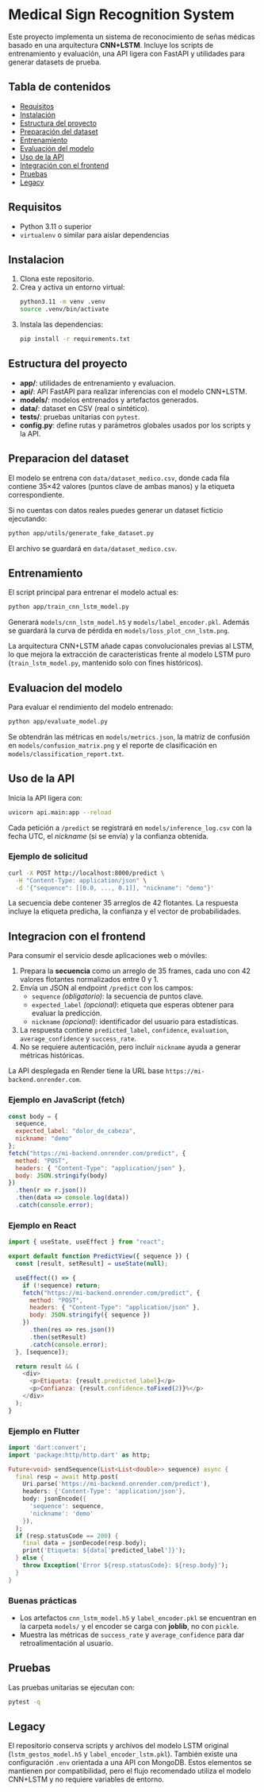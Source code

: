 # Medical Sign Recognition System

Este proyecto implementa un sistema de reconocimiento de señas médicas basado en una arquitectura **CNN+LSTM**. Incluye los scripts de entrenamiento y evaluación, una API ligera con FastAPI y utilidades para generar datasets de prueba.

## Tabla de contenidos
- [Requisitos](#requisitos)
- [Instalación](#instalacion)
- [Estructura del proyecto](#estructura-del-proyecto)
- [Preparación del dataset](#preparacion-del-dataset)
- [Entrenamiento](#entrenamiento)
- [Evaluación del modelo](#evaluacion-del-modelo)
- [Uso de la API](#uso-de-la-api)
- [Integración con el frontend](#integracion-con-el-frontend)
- [Pruebas](#pruebas)
- [Legacy](#legacy)

## Requisitos
- Python 3.11 o superior
- `virtualenv` o similar para aislar dependencias

## Instalacion
1. Clona este repositorio.
2. Crea y activa un entorno virtual:
   ```bash
   python3.11 -m venv .venv
   source .venv/bin/activate
   ```
3. Instala las dependencias:
   ```bash
   pip install -r requirements.txt
   ```

## Estructura del proyecto
- **app/**: utilidades de entrenamiento y evaluacion.
- **api/**: API FastAPI para realizar inferencias con el modelo CNN+LSTM.
- **models/**: modelos entrenados y artefactos generados.
- **data/**: dataset en CSV (real o sintético).
- **tests/**: pruebas unitarias con `pytest`.
- **config.py**: define rutas y parámetros globales usados por los scripts y la API.

## Preparacion del dataset
El modelo se entrena con `data/dataset_medico.csv`, donde cada fila contiene 35×42 valores (puntos clave de ambas manos) y la etiqueta correspondiente.

Si no cuentas con datos reales puedes generar un dataset ficticio ejecutando:
```bash
python app/utils/generate_fake_dataset.py
```
El archivo se guardará en `data/dataset_medico.csv`.

## Entrenamiento
El script principal para entrenar el modelo actual es:
```bash
python app/train_cnn_lstm_model.py
```
Generará `models/cnn_lstm_model.h5` y `models/label_encoder.pkl`. Además se guardará la curva de pérdida en `models/loss_plot_cnn_lstm.png`.

La arquitectura CNN+LSTM añade capas convolucionales previas al LSTM, lo que mejora la extracción de características frente al modelo LSTM puro (`train_lstm_model.py`, mantenido solo con fines históricos).

## Evaluacion del modelo
Para evaluar el rendimiento del modelo entrenado:
```bash
python app/evaluate_model.py
```
Se obtendrán las métricas en `models/metrics.json`, la matriz de confusión en `models/confusion_matrix.png` y el reporte de clasificación en `models/classification_report.txt`.

## Uso de la API
Inicia la API ligera con:
```bash
uvicorn api.main:app --reload
```
Cada petición a `/predict` se registrará en `models/inference_log.csv` con la fecha UTC, el *nickname* (si se envía) y la confianza obtenida.

### Ejemplo de solicitud
```bash
curl -X POST http://localhost:8000/predict \
  -H "Content-Type: application/json" \
  -d '{"sequence": [[0.0, ..., 0.1]], "nickname": "demo"}'
```

La secuencia debe contener 35 arreglos de 42 flotantes. La respuesta incluye la etiqueta predicha, la confianza y el vector de probabilidades.

## Integracion con el frontend
Para consumir el servicio desde aplicaciones web o móviles:
1. Prepara la **secuencia** como un arreglo de 35 frames, cada uno con 42 valores flotantes normalizados entre 0 y 1.
2. Envía un JSON al endpoint `/predict` con los campos:
   - `sequence` *(obligatorio)*: la secuencia de puntos clave.
   - `expected_label` *(opcional)*: etiqueta que esperas obtener para evaluar la predicción.
   - `nickname` *(opcional)*: identificador del usuario para estadísticas.
3. La respuesta contiene `predicted_label`, `confidence`, `evaluation`, `average_confidence` y `success_rate`.
4. No se requiere autenticación, pero incluir `nickname` ayuda a generar métricas históricas.

La API desplegada en Render tiene la URL base `https://mi-backend.onrender.com`.

### Ejemplo en JavaScript (fetch)
```javascript
const body = {
  sequence,
  expected_label: "dolor_de_cabeza",
  nickname: "demo"
};
fetch("https://mi-backend.onrender.com/predict", {
  method: "POST",
  headers: { "Content-Type": "application/json" },
  body: JSON.stringify(body)
})
  .then(r => r.json())
  .then(data => console.log(data))
  .catch(console.error);
```

### Ejemplo en React
```javascript
import { useState, useEffect } from "react";

export default function PredictView({ sequence }) {
  const [result, setResult] = useState(null);

  useEffect(() => {
    if (!sequence) return;
    fetch("https://mi-backend.onrender.com/predict", {
      method: "POST",
      headers: { "Content-Type": "application/json" },
      body: JSON.stringify({ sequence })
    })
      .then(res => res.json())
      .then(setResult)
      .catch(console.error);
  }, [sequence]);

  return result && (
    <div>
      <p>Etiqueta: {result.predicted_label}</p>
      <p>Confianza: {result.confidence.toFixed(2)}%</p>
    </div>
  );
}
```

### Ejemplo en Flutter
```dart
import 'dart:convert';
import 'package:http/http.dart' as http;

Future<void> sendSequence(List<List<double>> sequence) async {
  final resp = await http.post(
    Uri.parse('https://mi-backend.onrender.com/predict'),
    headers: {'Content-Type': 'application/json'},
    body: jsonEncode({
      'sequence': sequence,
      'nickname': 'demo'
    }),
  );
  if (resp.statusCode == 200) {
    final data = jsonDecode(resp.body);
    print('Etiqueta: ${data['predicted_label']}');
  } else {
    throw Exception('Error ${resp.statusCode}: ${resp.body}');
  }
}
```

### Buenas prácticas
- Los artefactos `cnn_lstm_model.h5` y `label_encoder.pkl` se encuentran en la carpeta `models/` y el encoder se carga con **joblib**, no con `pickle`.
- Muestra las métricas de `success_rate` y `average_confidence` para dar retroalimentación al usuario.

## Pruebas
Las pruebas unitarias se ejecutan con:
```bash
pytest -q
```

## Legacy
El repositorio conserva scripts y archivos del modelo LSTM original (`lstm_gestos_model.h5` y `label_encoder_lstm.pkl`). También existe una configuración `.env` orientada a una API con MongoDB. Estos elementos se mantienen por compatibilidad, pero el flujo recomendado utiliza el modelo CNN+LSTM y no requiere variables de entorno.
